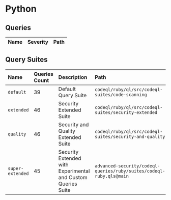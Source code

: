 # Python

## Queries
<!-- AUTOMATION-QUERIES -->
| Name | Severity | Path |
| :--- | :------- | :--- |


<!-- AUTOMATION-QUERIES -->
## Query Suites
<!-- AUTOMATION-SUITES -->
| Name | Queries Count | Description | Path |
| :--- | :---- | :--- | :--- |
| `default` | 39 | Default Query Suite | `codeql/ruby/ql/src/codeql-suites/code-scanning` |
| `extended` | 46 | Security Extended Suite | `codeql/ruby/ql/src/codeql-suites/security-extended` |
| `quality` | 46 | Security and Quality Extended Suite | `codeql/ruby/ql/src/codeql-suites/security-and-quality` |
| `super-extended` | 45 | Security Extended with Experimental and Custom Queries Suite | `advanced-security/codeql-queries/ruby/suites/codeql-ruby.qls@main` |


<!-- AUTOMATION-SUITES -->
